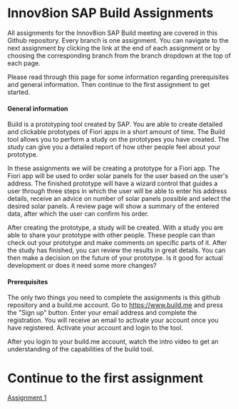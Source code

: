 # Innov8ion SAP Build Assignments
All assignments for the Innov8ion SAP Build meeting are covered in this Github repository. Every branch is one assignment. You can navigate to the next assignment by clicking the link at the end of each assignment or by choosing the corresponding branch from the branch dropdown at the top of each page.

Please read through this page for some information regarding prerequisites and general information. Then continue to the first assignment to get started.

#### General information
Build is a prototyping tool created by SAP. You are able to create detailed and clickable prototypes of Fiori apps in a short amount of time. The Build tool allows you to perform a study on the prototypes you have created. The study can give you a detailed report of how other people feel about your prototype.

In these assignments we will be creating a prototype for a Fiori app. The Fiori app will be used to order solar panels for the user based on the user's address. The finished prototype will have a wizard control that guides a user through three steps in which the user will be able to enter his address details, receive an advice on number of solar panels possible and select the desired solar panels. A review page will show a summary of the entered data, after which the user can confirm his order.

After creating the prototype, a study will be created. With a study you are able to share your prototype with other people. These people can than check out your prototype and make comments on specific parts of it. After the study has finished, you can review the results in great details. You can then make a decision on the future of your prototype. Is it good for actual development or does it need some more changes?

#### Prerequisites
The only two things you need to complete the assignments is this github repository and a build.me account. Go to https://www.build.me and press the "Sign up" button. Enter your email address and complete the registration. You will receive an email to activate your account once you have registered. Activate your account and login to the tool.

After you login to your build.me account, watch the intro video to get an understanding of the capabilities of the build tool.

# Continue to the first assignment
[Assignment 1](https://github.com/Innov8ion-developer/SAP_Build_Assignments/tree/1_Your_first_prototype)
